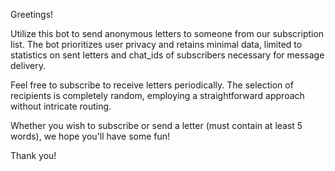 Greetings!

Utilize this bot to send anonymous letters to someone from our subscription list. The bot prioritizes user privacy and retains minimal data, limited to statistics on sent letters and chat_ids of subscribers necessary for message delivery.

Feel free to subscribe to receive letters periodically. The selection of recipients is completely random, employing a straightforward approach without intricate routing.

Whether you wish to subscribe or send a letter (must contain at least 5 words), we hope you'll have some fun!

Thank you!
